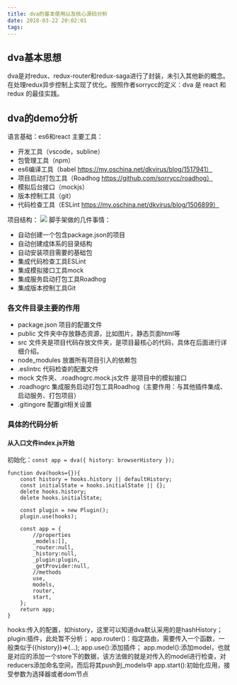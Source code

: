```yaml
---
title: dva的基本使用以及核心源码分析
date: 2018-03-22 20:02:01
tags:
---
```

## dva基本思想 ##
dva是对redux、redux-router和redux-saga进行了封装，未引入其他新的概念。在处理redux异步控制上实现了优化。按照作者sorrycc的定义：dva 是 react 和 redux 的最佳实践。
## dva的demo分析 ##
语言基础：es6和react
主要工具：

- 开发工具（vscode，subline）
- 包管理工具（npm）
- es6编译工具（babel https://my.oschina.net/dkvirus/blog/1517941）
- 项目启动打包工具（Roadhog https://github.com/sorrycc/roadhog）
- 模拟后台接口（mockjs）
- 版本控制工具（git）
- 代码检查工具（ESLint https://my.oschina.net/dkvirus/blog/1506899）

项目结构：
![](https://i.imgur.com/PYfnS2T.png)
脚手架做的几件事情：
- 自动创建一个包含package.json的项目
- 自动创建成体系的目录结构
- 自动安装项目需要的基础包
- 集成代码检查工具ESLint
- 集成模拟接口工具mock
- 集成服务启动打包工具Roadhog
- 集成版本控制工具Git

### 各文件目录主要的作用 ###
- package.json 项目的配置文件
- public 文件夹中存放静态资源，比如图片，静态页面html等
- src 文件夹是项目代码存放文件夹，是项目最核心的代码，具体在后面进行详细介绍。
- node_modules 放置所有项目引入的依赖包
- .eslintrc 代码检查的配置文件
- mock 文件夹、.roadhogrc.mock.js文件 是项目中的模拟接口
- .roadhogrc 集成服务启动打包工具Roadhog（主要作用：与其他插件集成、启动服务、打包项目）
- .gitingore 配置git相关设置

### 具体的代码分析 ###
#### 从入口文件index.js开始 ####
初始化：`const app = dva({
    history: browserHistory
});`

    function dva(hooks={}){
		const history = hooks.history || defaultHistory;
		const initialState = hooks.initialState || {};
		delete hooks.history;
		delete hooks.initialState;

		const plugin = new Plugin();
		plugin.use(hooks);

		const app = {
			//properties
			_models:[],
			_router:null,
			_history:null,
			_plugin:plugin,
			_getProvider:null,
			//methods
			use,
			models,
			router,
			start,
		};
		return app;
	}

hooks:传入的配置，如history，这里可以知道dva默认采用的是hashHistory；
plugin:插件，此处暂不分析；
app.router()：指定路由，需要传入一个函数，一般类似于({history})=>(<Router>...</Router>);
app.use():添加插件；
app.model():添加model，也就是对应的添加一个store下的数据，该方法做的就是对传入的model进行检查，对reducers添加命名空间，而后将其push到_models中
app.start():初始化应用，接受参数为选择器或者dom节点






